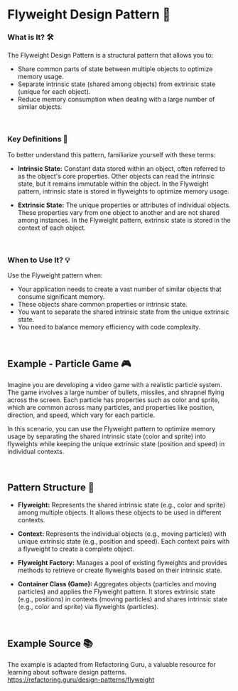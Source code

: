 # Flyweight Design Pattern 🚁

### What is It? 🛠️
The Flyweight Design Pattern is a structural pattern that allows you to:

- Share common parts of state between multiple objects to optimize memory usage.
- Separate intrinsic state (shared among objects) from extrinsic state (unique for each object).
- Reduce memory consumption when dealing with a large number of similar objects.

<br>

### Key Definitions 📖

To better understand this pattern, familiarize yourself with these terms:

- **Intrinsic State:** Constant data stored within an object, often referred to as the object's core properties. Other objects can read the intrinsic state, but it remains immutable within the object. In the Flyweight pattern, intrinsic state is stored in flyweights to optimize memory usage.

- **Extrinsic State:** The unique properties or attributes of individual objects. These properties vary from one object to another and are not shared among instances. In the Flyweight pattern, extrinsic state is stored in the context of each object.


<br>

### When to Use It? 💡

Use the Flyweight pattern when:

- Your application needs to create a vast number of similar objects that consume significant memory.
- These objects share common properties or intrinsic state.
- You want to separate the shared intrinsic state from the unique extrinsic state.
- You need to balance memory efficiency with code complexity.

<br>

## Example - Particle Game 🎮

Imagine you are developing a video game with a realistic particle system. The game involves a large number of bullets, missiles, and shrapnel flying across the screen. Each particle has properties such as color and sprite, which are common across many particles, and properties like position, direction, and speed, which vary for each particle.

In this scenario, you can use the Flyweight pattern to optimize memory usage by separating the shared intrinsic state (color and sprite) into flyweights while keeping the unique extrinsic state (position and speed) in individual contexts.

<br>

## Pattern Structure 🧩

- **Flyweight:** Represents the shared intrinsic state (e.g., color and sprite) among multiple objects. It allows these objects to be used in different contexts.

- **Context:** Represents the individual objects (e.g., moving particles) with unique extrinsic state (e.g., position and speed). Each context pairs with a flyweight to create a complete object.

- **Flyweight Factory:** Manages a pool of existing flyweights and provides methods to retrieve or create flyweights based on their intrinsic state.

- **Container Class (Game):** Aggregates objects (particles and moving particles) and applies the Flyweight pattern. It stores extrinsic state (e.g., positions) in contexts (moving particles) and shares intrinsic state (e.g., color and sprite) via flyweights (particles).

<br>

## Example Source 📚

The example is adapted from Refactoring Guru, a valuable resource for learning about software design patterns. <br>
https://refactoring.guru/design-patterns/flyweight
